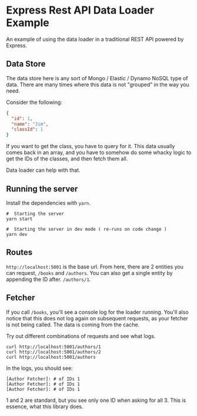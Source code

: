 # Express Rest API Data Loader Example

An example of using the data loader in a traditional REST API powered by Express.

## Data Store

The data store here is any sort of Mongo / Elastic / Dynamo NoSQL type of data. There are many times where this data is not "grouped" in the way you need.

Consider the following:

```json
{
  "id": 1,
  "name": "Jim",
  "classId": 1
}
```

If you want to get the class, you have to query for it. This data usually comes back in an array, and you have to somehow do some whacky logic to get the IDs of the classes, and then fetch them all.

Data loader can help with that.

## Running the server

Install the dependencies with `yarn`.

```shell
#  Starting the server
yarn start
```

```shell
#  Starting the server in dev mode ( re-runs on code change )
yarn dev
```

## Routes

`http://localhost:5001` is the base url. From here, there are 2 entities you can request, `/books` and `/authors`. You can also get a single entity by appending the ID after. `/authors/1`.

## Fetcher

If you call `/books`, you'll see a console log for the loader running. You'll also notice that this does not log again on subsequent requests, as your fetcher is not being called. The data is coming from the cache.

Try out different combinations of requests and see what logs.

```shell
curl http://localhost:5001/authors/1
curl http://localhost:5001/authors/2
curl http://localhost:5001/authors
```

In the logs, you should see:

```text
[Author Fetcher]: # of IDs 1
[Author Fetcher]: # of IDs 1
[Author Fetcher]: # of IDs 1
```

1 and 2 are standard, but you see only one ID when asking for all 3. This is essence, what this library does.
